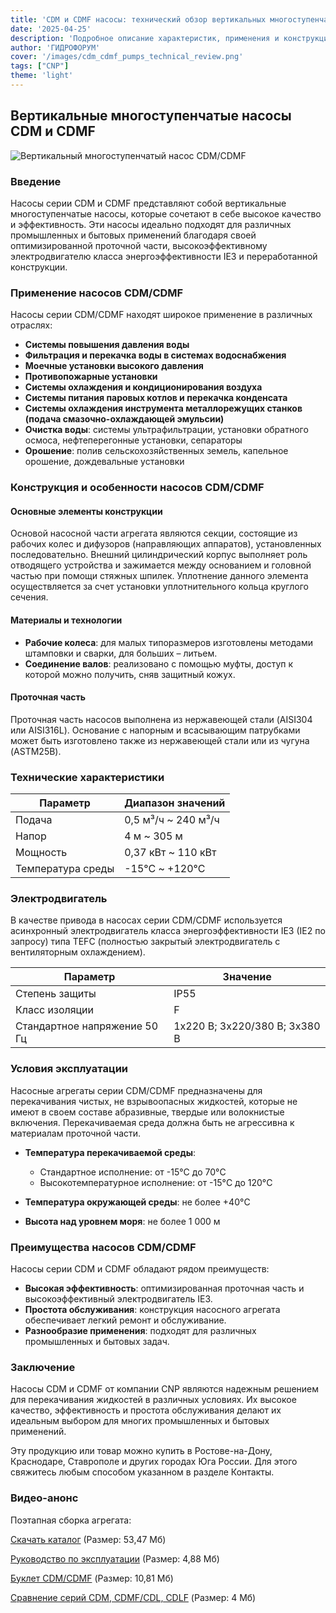 ```yaml
---
title: 'CDM и CDMF насосы: технический обзор вертикальных многоступенчатых насосов'
date: '2025-04-25'
description: 'Подробное описание характеристик, применения и конструкции вертикальных многоступенчатых насосов CDM и CDMF. Оптимизированный обзор.'
author: 'ГИДРОФОРУМ'
cover: '/images/cdm_cdmf_pumps_technical_review.png'
tags: ["CNP"]
theme: 'light'
---
```


## Вертикальные многоступенчатые насосы CDM и CDMF

![Вертикальный многоступенчатый насос CDM/CDMF](/images/cdm_cdmf_pumps_technical_review.png)

### Введение

Насосы серии CDM и CDMF представляют собой вертикальные многоступенчатые насосы, которые сочетают в себе высокое качество и эффективность. Эти насосы идеально подходят для различных промышленных и бытовых применений благодаря своей оптимизированной проточной части, высокоэффективному электродвигателю класса энергоэффективности IE3 и переработанной конструкции.

### Применение насосов CDM/CDMF

Насосы серии CDM/CDMF находят широкое применение в различных отраслях:

- **Системы повышения давления воды**
- **Фильтрация и перекачка воды в системах водоснабжения**
- **Моечные установки высокого давления**
- **Противопожарные установки**
- **Системы охлаждения и кондиционирования воздуха**
- **Системы питания паровых котлов и перекачка конденсата**
- **Системы охлаждения инструмента металлорежущих станков (подача смазочно-охлаждающей эмульсии)**
- **Очистка воды**: системы ультрафильтрации, установки обратного осмоса, нефтеперегонные установки, сепараторы
- **Орошение**: полив сельскохозяйственных земель, капельное орошение, дождевальные установки

### Конструкция и особенности насосов CDM/CDMF

#### Основные элементы конструкции

Основой насосной части агрегата являются секции, состоящие из рабочих колес и дифузоров (направляющих аппаратов), установленных последовательно. Внешний цилиндрический корпус выполняет роль отводящего устройства и зажимается между основанием и головной частью при помощи стяжных шпилек. Уплотнение данного элемента осуществляется за счет установки уплотнительного кольца круглого сечения.

#### Материалы и технологии

- **Рабочие колеса**: для малых типоразмеров изготовлены методами штамповки и сварки, для больших – литьем.
- **Соединение валов**: реализовано с помощью муфты, доступ к которой можно получить, сняв защитный кожух.

#### Проточная часть

Проточная часть насосов выполнена из нержавеющей стали (AISI304 или AISI316L). Основание с напорным и всасывающим патрубками может быть изготовлено также из нержавеющей стали или из чугуна (ASTM25B).

### Технические характеристики

| Параметр            | Диапазон значений                  |
|---------------------|------------------------------------|
| Подача              | 0,5 м³/ч ~ 240 м³/ч                |
| Напор               | 4 м ~ 305 м                        |
| Мощность            | 0,37 кВт ~ 110 кВт                 |
| Температура среды   | -15°C ~ +120°C                     |

### Электродвигатель

В качестве привода в насосах серии CDM/CDMF используется асинхронный электродвигатель класса энергоэффективности IE3 (IE2 по запросу) типа TEFC (полностью закрытый электродвигатель с вентиляторным охлаждением).

| Параметр            | Значение                            |
|---------------------|------------------------------------|
| Степень защиты      | IP55                               |
| Класс изоляции      | F                                  |
| Стандартное напряжение 50 Гц | 1х220 В; 3x220/380 В; 3x380 В    |

### Условия эксплуатации

Насосные агрегаты серии CDM/CDMF предназначены для перекачивания чистых, не взрывоопасных жидкостей, которые не имеют в своем составе абразивные, твердые или волокнистые включения. Перекачиваемая среда должна быть не агрессивна к материалам проточной части.

- **Температура перекачиваемой среды**:
  - Стандартное исполнение: от -15°C до 70°C
  - Высокотемпературное исполнение: от -15°C до 120°C

- **Температура окружающей среды**: не более +40°C
- **Высота над уровнем моря**: не более 1 000 м

### Преимущества насосов CDM/CDMF

Насосы серии CDM и CDMF обладают рядом преимуществ:

- **Высокая эффективность**: оптимизированная проточная часть и высокоэффективный электродвигатель IE3.
- **Простота обслуживания**: конструкция насосного агрегата обеспечивает легкий ремонт и обслуживание.
- **Разнообразие применения**: подходят для различных промышленных и бытовых задач.

### Заключение

Насосы CDM и CDMF от компании CNP являются надежным решением для перекачивания жидкостей в различных условиях. Их высокое качество, эффективность и простота обслуживания делают их идеальным выбором для многих промышленных и бытовых применений.

Эту продукцию или товар можно купить в Ростове-на-Дону, Краснодаре, Ставрополе и других городах Юга России. Для этого свяжитесь любым способом указанном в разделе Контакты.

### Видео-анонс

Поэтапная сборка агрегата:

[Скачать каталог](/images/cdm_cdmf_pumps_technical_review.pdf) (Размер: 53,47 Мб)

[Руководство по эксплуатации](/images/cdm_cdmf_pumps_manual.pdf) (Размер: 4,88 Мб)

[Буклет CDM/CDMF](/images/cdm_cdmf_pumps_brochure.pdf) (Размер: 10,81 Мб)

[Сравнение серий CDM, CDMF/CDL, CDLF](/images/comparison_series_CDM_CDMF_CDL_CDLF.pdf) (Размер: 4 Мб)